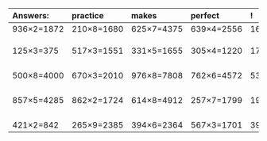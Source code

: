 | Answers: | practice | makes | perfect | ! |
| :--- | :--- | :--- | :--- | :--- |
| 936×2=1872 | 210×8=1680 | 625×7=4375 | 639×4=2556 | 168×2=336 | 
|   |   |   |   |   | 
|   |   |   |   |   | 
|   |   |   |   |   | 
| 125×3=375 | 517×3=1551 | 331×5=1655 | 305×4=1220 | 174×6=1044 | 
|   |   |   |   |   | 
|   |   |   |   |   | 
|   |   |   |   |   | 
|   |   |   |   |   | 
| 500×8=4000 | 670×3=2010 | 976×8=7808 | 762×6=4572 | 537×4=2148 | 
|   |   |   |   |   | 
|   |   |   |   |   | 
|   |   |   |   |   | 
|   |   |   |   |   | 
| 857×5=4285 | 862×2=1724 | 614×8=4912 | 257×7=1799 | 191×9=1719 | 
|   |   |   |   |   | 
|   |   |   |   |   | 
|   |   |   |   |   | 
|   |   |   |   |   | 
| 421×2=842 | 265×9=2385 | 394×6=2364 | 567×3=1701 | 392×3=1176 | 
